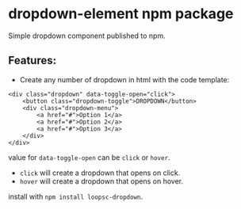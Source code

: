 # dropdown-element npm package

Simple dropdown component published to npm.

## Features:

-   Create any number of dropdown in html with the code template:

```
<div class="dropdown" data-toggle-open="click">
    <button class="dropdown-toggle">DROPDOWN</button>
    <div class="dropdown-menu">
        <a href="#">Option 1</a>
        <a href="#">Option 2</a>
        <a href="#">Option 3</a>
    </div>
</div>
```

value for `data-toggle-open` can be `click` or `hover`.

-   `click` will create a dropdown that opens on click.
-   `hover` will create a dropdown that opens on hover.

install with `npm install loopsc-dropdown`.

